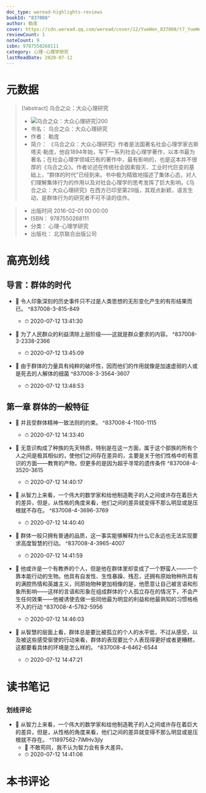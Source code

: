 ```yaml
---
doc_type: weread-highlights-reviews
bookId: "837008"
author: 勒庞
cover: https://cdn.weread.qq.com/weread/cover/12/YueWen_837008/t7_YueWen_837008.jpg
reviewCount: 1
noteCount: 9
isbn: 9787550268111
category: 心理-心理学研究
lastReadDate: 2020-07-12
---
```

# 元数据
> [!abstract] 乌合之众：大众心理研究
> - ![ 乌合之众：大众心理研究|200](https://cdn.weread.qq.com/weread/cover/12/YueWen_837008/t7_YueWen_837008.jpg)
> - 书名： 乌合之众：大众心理研究
> - 作者： 勒庞
> - 简介：     《乌合之众：大众心理研究》作者是法国著名社会心理学家古斯塔夫·勒庞，他自1894年始，写下一系列社会心理学著作，以本书最为著名；在社会心理学领域已有的著作中，最有影响的，也是这本并不很厚的《乌合之众》。作者论述在传统社会因素毁灭、工业时代巨变的基础上，“群体的时代”已经到来。书中极为精致地描述了集体心态，对人们理解集体行为的作用以及对社会心理学的思考发挥了巨大影响。《乌合之众：大众心理研究》在西方已印至第29版，其观点新颖，语言生动，是群体行为的研究者不可不读的佳作。

> - 出版时间 2016-02-01 00:00:00
> - ISBN： 9787550268111
> - 分类： 心理-心理学研究
> - 出版社： 北京联合出版公司

# 高亮划线

## 导言：群体的时代


- 📌 令人印象深刻的历史事件只不过是人类思想的无形变化产生的有形结果而已。 ^837008-3-815-849
    - ⏱ 2020-07-12 13:41:30 

- 📌 为了人民群众的利益清除上层阶级——这就是群众要求的内容。 ^837008-3-2338-2366
    - ⏱ 2020-07-12 13:45:09 

- 📌 由于群体的力量具有纯粹的破坏性，因而他们的作用就像是加速虚弱的人或是死去的人解体的细菌 ^837008-3-3564-3607
    - ⏱ 2020-07-12 13:48:53 
## 第一章 群体的一般特征


- 📌 并且受群体精神一致法则的约束。 ^837008-4-1100-1115
    - ⏱ 2020-07-12 14:33:40 

- 📌 无意识构成了种族的先天特质，特别是在这一方面，属于这个部族的所有个人之间是极其相似的，使他们之间存在差异的，主要是关于他们性格中的有意识的方面——教育的产物，但更多的是因为超乎寻常的遗传条件 ^837008-4-3520-3615
    - ⏱ 2020-07-12 14:40:17 

- 📌 从智力上来看，一个伟大的数学家和给他制造靴子的人之间或许存在着巨大的差异，但是，从性格的角度来看，他们之间的差异就变得不那么明显或是压根就不存在。 ^837008-4-3696-3769
    - ⏱ 2020-07-12 14:40:40 

- 📌 群体一般只拥有普通的品质，这一事实能够解释为什么它永远也无法实现要求高度智慧的行动。 ^837008-4-3965-4007
    - ⏱ 2020-07-12 14:41:59 

- 📌 他或许是一个有教养的个人，但是他在群体里却变成了一个野蛮人——一个靠本能行动的生物。他具有自发性、生性暴躁、残忍，还拥有原始物种所具有的满腔热情和英雄主义，同原始物种更加相像的是，他愿意让自己被言语和形象所影响——这样的言语和形象在组成群体的个人孤立存在的情况下，不会产生任何效果——他被诱使去做一些同他最为明显的利益和他最熟知的习惯格格不入的行动 ^837008-4-5782-5956
    - ⏱ 2020-07-12 14:46:03 

- 📌 从智慧的层面上看，群体总是要比被孤立的个人的水平低，不过从感受，以及被这些感受驱使的行动来看，群体的表现要比个人表现得更好或者更糟糕，这都要看具体的环境是怎么样的。 ^837008-4-6462-6544
    - ⏱ 2020-07-12 14:47:21 
# 读书笔记

## 

### 划线评论
- 📌 从智力上来看，一个伟大的数学家和给他制造靴子的人之间或许存在着巨大的差异，但是，从性格的角度来看，他们之间的差异就变得不那么明显或是压根就不存在。  ^11897562-7iMHv3jly
    - 💭 不敢苟同，我不认为智力会有多大差异。
    - ⏱ 2020-07-12 14:41:06
   
# 本书评论
